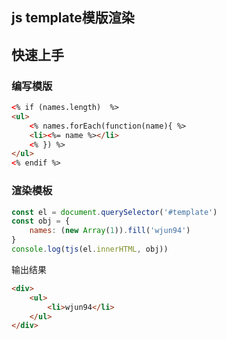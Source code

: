 ## js template模版渲染


## 快速上手

### 编写模版

```html
<% if (names.length)  %>
<ul>
    <% names.forEach(function(name){ %>
    <li><%= name %></li>
    <% }) %>
</ul>
<% endif %>
```

### 渲染模板
```js
const el = document.querySelector('#template')
const obj = {
    names: (new Array(1)).fill('wjun94')
}
console.log(tjs(el.innerHTML, obj))
```

输出结果

```html
<div>
    <ul>
        <li>wjun94</li>
    </ul>
</div>
```